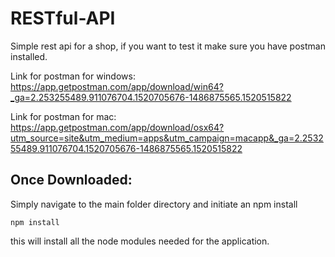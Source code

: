 # RESTful-API
Simple rest api for a shop, if you want to test it make sure you have postman installed.

Link for postman for windows:
https://app.getpostman.com/app/download/win64?_ga=2.253255489.911076704.1520705676-1486875565.1520515822

Link for postman for mac:
https://app.getpostman.com/app/download/osx64?utm_source=site&utm_medium=apps&utm_campaign=macapp&_ga=2.253255489.911076704.1520705676-1486875565.1520515822

## Once Downloaded:
Simply navigate to the main folder directory and initiate an npm install

```
npm install
```

this will install all the node modules needed for the application.
